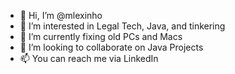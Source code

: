 - 👋 Hi, I’m @mlexinho
- 👀 I’m interested in Legal Tech, Java, and tinkering
- 🌱 I’m currently fixing old PCs and Macs
- 💞️ I’m looking to collaborate on Java Projects
- 📫 You can reach me via LinkedIn

<!---
mlexinho/mlexinho is a ✨ special ✨ repository because its `README.md` (this file) appears on your GitHub profile.
You can click the Preview link to take a look at your changes.
--->
